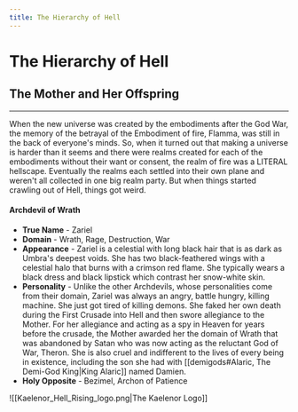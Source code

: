 ```yaml
---
title: The Hierarchy of Hell
---
```

# The Hierarchy of Hell
## The Mother and Her Offspring
---
When the new universe was created by the embodiments after the God War, the memory of the betrayal of the Embodiment of fire, Flamma, was still in the back of everyone's minds. So, when it turned out that making a universe is harder than it seems and there were realms created for each of the embodiments without their want or consent, the realm of fire was a LITERAL hellscape. Eventually the realms each settled into their own plane and weren't all collected in one big realm party. But when things started crawling out of Hell, things got weird.

#### Archdevil of Wrath
- **True Name** - Zariel
- **Domain** - Wrath, Rage, Destruction, War
- **Appearance** - Zariel is a celestial with long black hair that is as dark as Umbra's deepest voids. She has two black-feathered wings with a celestial halo that burns with a crimson red flame. She typically wears a black dress and black lipstick which contrast her snow-white skin.
- **Personality** - Unlike the other Archdevils, whose personalities come from their domain, Zariel was always an angry, battle hungry, killing machine. She just got tired of killing demons. She faked her own death during the First Crusade into Hell and then swore allegiance to the Mother. For her allegiance and acting as a spy in Heaven for years before the crusade, the Mother awarded her the domain of Wrath that was abandoned by Satan who was now acting as the reluctant God of War, Theron. She is also cruel and indifferent to the lives of every being in existence, including the son she had with [[demigods#Alaric, The Demi-God King|King Alaric]] named Damien.
- **Holy Opposite** - Bezimel, Archon of Patience





![[Kaelenor_Hell_Rising_logo.png|The Kaelenor Logo]]